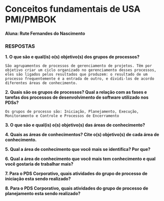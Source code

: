 # Conceitos fundamentais de USA PMI/PMBOK
#### Aluna: Rute Fernandes do Nascimento

### RESPOSTAS


**1. O que são e qual(is) o(s) objetivo(s) dos grupos de processos?**
     
    São agrupamentos de processos de gerenciamento de projetos. Têm por objetivo criar um ciclo organizado no gerenciamento desses processos, eles são ligados pelos resultados que produzem: o resultado de um processo frequentemente é a entrada de outro, e dividi-los de acordo diferentes áreas de conhecimento.
    
**2. Quais são os grupos de processos? Qual a relação com as fases e tarefas dos processos de desenvolvimento de software utilizado nos PDSs?**

    Os grupos de processo são: Iniciação, Planejamento, Execução, Monitoramento e Controle e Processos de Encerramento

**3. O que são e qual(is) o(s) objetivo(s) das áreas de conhecimento?**

**4. Quais as áreas de conhecimentos? Cite o(s) objetivo(s) de cada área de conhecimento.**

**5. Qual a área de conhecimento que você mais se identifica? Por que?**

**6. Qual a área de conhecimento que você mais tem conhecimento e qual você gostaria de trabalhar mais?**

**7. Para o PDS Corporativo, quais atividades do grupo de processo de iniciação esta sendo realizado?**

**8. Para o PDS Corporativo, quais atividades do grupo de processo de planejamento esta sendo realizado?**

